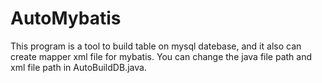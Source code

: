# AutoMybatis
This program is a tool to build table on mysql datebase, and it also can create mapper xml file for mybatis.
You can change the java file path and xml file path in AutoBuildDB.java.
